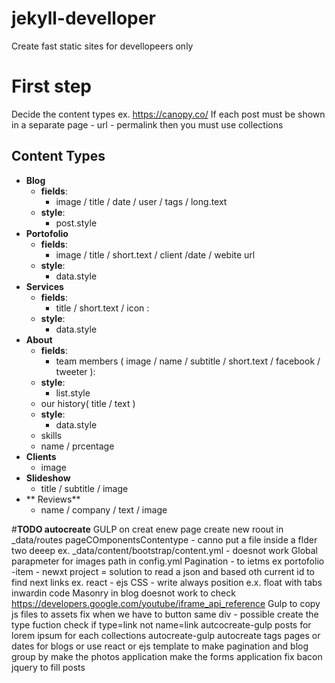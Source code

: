 # jekyll-develloper
Create fast static sites for devellopeers only

# First step
Decide the content types
ex. https://canopy.co/
If each post must be shown in a separate page - url - permalink then you must use collections

## Content Types
-  **Blog**
   - **fields**: 
      - image / title / date / user / tags / long.text 
   - **style**: 
      - post.style
- **Portofolio**
   - **fields**:
      - image / title / short.text / client /date / webite url
   - **style**: 
      - data.style
- **Services**
   - **fields**: 
      - title / short.text / icon : 
   - **style**: 
      - data.style
- **About**
   - **fields**: 
      - team members ( image / name / subtitle / short.text / facebook / tweeter ): 
   - **style**: 
      - list.style
   - our history( title / text )
    - **style**: 
      - data.style
   - skills 
    - name / prcentage
 - **Clients**
   - image
 - **Slideshow**
   - title / subtitle / image 
 - ** Reviews**
   - name / company / text / image

#**TODO autocreate**
GULP on creat enew page create new roout in _data/routes
pageCOmponentsContentype - canno put a file inside a flder two deeep ex. _data/content/bootstrap/content.yml - doesnot work
Global parapmeter for images path in config.yml
Pagination - to ietms ex portofolio -item - newxt project = solution to read a json and based oth current id to find next links ex. react - ejs
CSS - write always position e.x. float with tabs inwardin code
Masonry in blog doesnot work
to check https://developers.google.com/youtube/iframe_api_reference
Gulp to copy js files to assets
fix when we have to button same div - possible create the type fuction check if type=link not name=link
autcocreate-gulp posts for lorem ipsum for each collections
autocreate-gulp autocreate tags pages or dates for blogs
or
use react or ejs template to make pagination and blog group by
make the photos application
make the forms application
fix bacon jquery to fill posts
